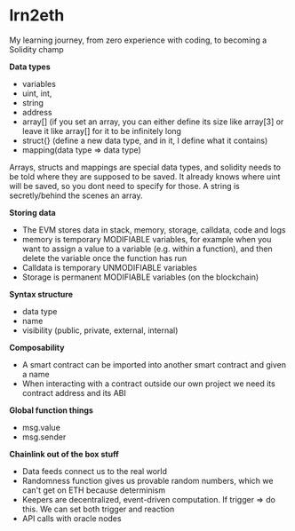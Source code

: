 # lrn2eth
My learning journey, from zero experience with coding, to becoming a Solidity champ

**Data types**
- variables
- uint, int, 
- string
- address
- array[] (if you set an array, you can either define its size like array[3] or leave it like array[] for it to be infinitely long
- struct{} (define a new data type, and in it, I define what it contains)
- mapping(data type => data type)

Arrays, structs and mappings are special data types, and solidity needs to be told where they are supposed to be saved. It already knows where uint will be saved, so you dont need to specify for those. A string is secretly/behind the scenes an array. 

**Storing data**
- The EVM stores data in stack, memory, storage, calldata, code and logs
- memory is temporary MODIFIABLE variables, for example when you want to assign a value to a variable (e.g. within a function), and then delete the variable once the function has run 
- Calldata is temporary UNMODIFIABLE variables
- Storage is permanent MODIFIABLE variables (on the blockchain)

**Syntax structure**
- data type
- name
- visibility (public, private, external, internal)

**Composability**
- A smart contract can be imported into another smart contract and given a name
- When interacting with a contract outside our own project we need its contract address and its ABI

**Global function things**
- msg.value
- msg.sender

**Chainlink out of the box stuff**
- Data feeds connect us to the real world
- Randomness function gives us provable random numbers, which we can't get on ETH because determinism
- Keepers are decentralized, event-driven computation. If trigger => do this. We can set both trigger and reaction 
- API calls with oracle nodes
